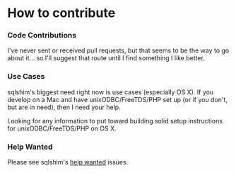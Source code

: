 # How to contribute

### Code Contributions
I've never sent or received pull requests, but that seems to be the way to go about it... so I'll suggest that route until I find something I like better.


### Use Cases
sqlshim's biggest need right now is use cases (especially OS X). If you develop on a Mac and have unixODBC/FreeTDS/PHP set up (or if you don't, but are in need), then I need your help.

Looking for any information to put toward building solid setup instructions for unixODBC/FreeTDS/PHP on OS X.


### Help Wanted
Please see sqlshim's [help wanted](https://github.com/radsectors/sqlshim/labels/help%20wanted) issues.
